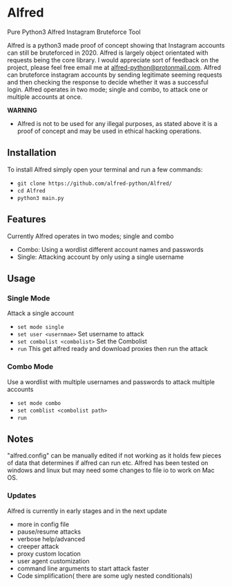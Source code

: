 # Alfred
Pure Python3 Alfred Instagram Bruteforce Tool

Alfred is a python3 made proof of concept showing that Instagram accounts can still be bruteforced in 2020. Alfred is largely object orientated with requests being the core library. I would appreciate sort of feedback on the project, please feel free email me at alfred-python@protonmail.com. Alfred can bruteforce instagram accounts by sending legitimate seeming requests and then checking the response to decide whether it was a successful login. Alfred operates in two mode; single and combo, to attack one or multiple accounts at once.

**WARNING**
- Alfred is not to be used for any illegal purposes, as stated above it is a proof of concept and may be used in ethical hacking operations.

## Installation
To install Alfred simply open your terminal and run a few commands:
- `git clone https://github.com/alfred-python/Alfred/`
- `cd Alfred`
- `python3 main.py`

## Features
Currently Alfred operates in two modes; single and combo
- Combo: Using a wordlist different account names and passwords 
- Single: Attacking account by only using a single username

## Usage
### Single Mode
Attack a single account
- `set mode single` 
- `set user <usernmae>` Set username to attack
- `set combolist <combolist>` Set the Combolist
- `run` This get alfred ready and download proxies then run the attack
### Combo Mode
Use a wordlist with multiple usernames and passwords to attack multiple accounts
- `set mode combo`
- `set comblist <combolist path>`
- `run`

## Notes
"alfred.config" can be manually edited if not working as it holds few pieces of data that determines if alfred can run etc.
Alfred has been tested on windows and linux but may need some changes to file io to work on Mac OS. 

### Updates
Alfred is currently in early stages and in the next update
- more in config file
- pause/resume attacks
- verbose help/advanced
- creeper attack
- proxy custom location
- user agent customization    
- command line arguments to start attack faster
- Code simplification( there are some ugly nested conditionals)
